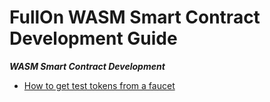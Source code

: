 # FullOn WASM Smart Contract Development Guide

***WASM Smart Contract Development***

* [How to get test tokens from a faucet](./How_to_get_test_tokens.md)